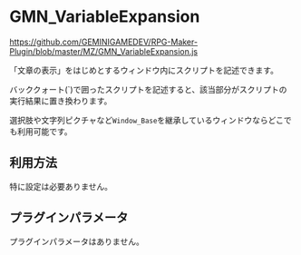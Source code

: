 # GMN_VariableExpansion

https://github.com/GEMINIGAMEDEV/RPG-Maker-Plugin/blob/master/MZ/GMN_VariableExpansion.js

「文章の表示」をはじめとするウィンドウ内にスクリプトを記述できます。

バッククォート(\`)で囲ったスクリプトを記述すると、該当部分がスクリプトの
実行結果に置き換わります。

選択肢や文字列ピクチャなど`Window_Base`を継承しているウィンドウならどこでも利用可能です。

## 利用方法

特に設定は必要ありません。

## プラグインパラメータ

プラグインパラメータはありません。